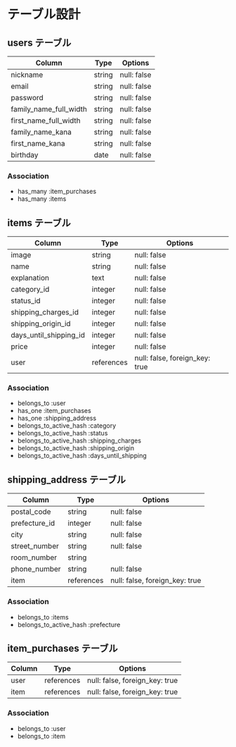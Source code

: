 # テーブル設計

## users テーブル

| Column   | Type   | Options     |
| -------- | ------ | ----------- |
| nickname | string | null: false |
| email    | string | null: false |
| password | string | null: false |
| family_name_full_width | string | null: false |
| first_name_full_width  | string | null: false |
| family_name_kana | string | null: false |
| first_name_kana  | string | null: false |
| birthday | date | null: false |

### Association
- has_many :item_purchases
- has_many :items

## items テーブル

| Column   | Type   | Options     |
| -------- | ------ | ----------- |
| image    | string | null: false |
| name     | string | null: false |
| explanation  | text   | null: false |
| category_id  | integer | null: false |
| status_id    | integer | null: false |
| shipping_charges_id    | integer | null: false |
| shipping_origin_id     | integer | null: false |
| days_until_shipping_id | integer | null: false |
| price      | integer | null: false |
| user  | references | null: false, foreign_key: true |

### Association
- belongs_to :user
- has_one :item_purchases
- has_one :shipping_address
- belongs_to_active_hash :category
- belongs_to_active_hash :status
- belongs_to_active_hash :shipping_charges
- belongs_to_active_hash :shipping_origin
- belongs_to_active_hash :days_until_shipping

## shipping_address テーブル

| Column   | Type   | Options     |
| -------- | ------ | ----------- |
| postal_code   | string | null: false |
| prefecture_id | integer | null: false |
| city     | string  | null: false |
| street_number | string | null: false |
| room_number   | string |  
| phone_number  | string | null: false |
| item  | references | null: false, foreign_key: true |

### Association
- belongs_to :items
- belongs_to_active_hash :prefecture

## item_purchases テーブル

| Column   | Type   | Options     |
| -------- | ------ | ----------- |
| user | references | null: false, foreign_key: true |
| item | references | null: false, foreign_key: true |

### Association
- belongs_to :user
- belongs_to :item

